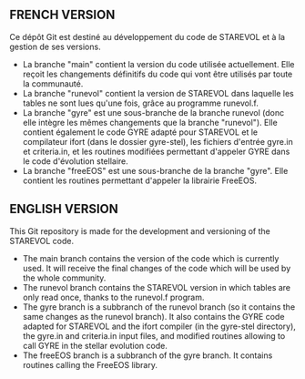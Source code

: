 
## FRENCH VERSION

Ce dépôt Git est destiné au développement du code de STAREVOL et à la gestion de ses versions.

- La branche "main" contient la version du code utilisée actuellement. Elle reçoit les changements définitifs du code qui vont être utilisés par toute la communauté.
- La branche "runevol" contient la version de STAREVOL dans laquelle les tables ne sont lues qu'une fois, grâce au programme runevol.f.
- La branche "gyre" est une sous-branche de la branche runevol (donc elle intègre les mêmes changements que la branche "runevol"). Elle contient également le code GYRE adapté pour STAREVOL et le compilateur ifort (dans le dossier gyre-stel), les fichiers d'entrée gyre.in et criteria.in, et les routines modifiées permettant d'appeler GYRE dans le code d'évolution stellaire.
- La branche "freeEOS" est une sous-branche de la branche "gyre". Elle contient les routines permettant d'appeler la librairie FreeEOS.

## ENGLISH VERSION

This Git repository is made for the development and versioning of the STAREVOL code. 

- The main branch contains the version of the code which is currently used. It will receive the final changes of the code which will be used by the whole community.
- The runevol branch contains the STAREVOL version in which tables are only read once, thanks to the runevol.f program.
- The gyre branch is a subbranch of the runevol branch (so it contains the same changes as the runevol branch). It also contains the GYRE code adapted for STAREVOL and the ifort compiler (in the gyre-stel directory), the gyre.in and criteria.in input files, and modified routines allowing to call GYRE in the stellar evolution code.
- The freeEOS branch is a subbranch of the gyre branch. It contains routines calling the FreeEOS library. 

